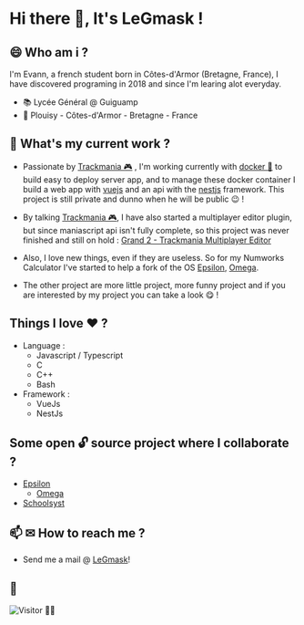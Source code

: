# Hi there 👋, It's LeGmask !


## 😄 Who am i ?
I'm Evann, a french student born in Côtes-d'Armor (Bretagne, France), I have discovered programing in 2018 and since I'm learing alot everyday. 

* 📚 Lycée Général @ Guiguamp
* 📍 Plouisy - Côtes-d'Armor - Bretagne - France

## 🚧 What's my current work ?

* Passionate by [Trackmania 🎮](http://trackmania.com/) , I'm working currently with [docker 🐳](https://www.docker.com/) to build easy to deploy server app, and to manage these docker container I build a web app with [vuejs](https://vuejs.org/) and an api with the [nestjs](https://nestjs.com/) framework. This project is still private and dunno when he will be public :wink: ! 

* By talking [Trackmania 🎮](http://trackmania.com/), I have also started a multiplayer editor plugin, but since maniascript api isn't fully complete, so this project was never finished and still on hold : [Grand 2 - Trackmania Multiplayer Editor](https://github.com/LeGmask/Grand-2)

* Also, I love new things, even if they are useless. So for my Numworks Calculator I've started to help a fork of the OS [Epsilon](https://github.com/numworks/epsilon), [Omega](https://github.com/Omega-Numworks/Omega).

* The other project are more little project, more funny project and if you are interested by my project you can take a look :yum: !

## Things I love :heart: ?

* Language : 
  - Javascript / Typescript
  - C
  - C++
  - Bash
* Framework :
  - VueJs
  - NestJs

## Some open 🔓 source project where I collaborate ?

* [Epsilon](https://github.com/numworks/epsilon)
  - [Omega](https://github.com/Omega-Numworks/Omega)
* [Schoolsyst](https://github.com/schoolsyst)

## 📫 ✉ How to reach me ?

- Send me a mail @ [LeGmask](mailto:53308142+LeGmask@users.noreply.github.com)! 

## :eyes:
![Visitor 🙋‍♂️](https://hitcounter.pythonanywhere.com/count/tag.svg?url=https%3A%2F%2Fgithub.com%2FLeGmask)
<!--
**LeGmask/LeGmask** is a ✨ _special_ ✨ repository because its `README.md` (this file) appears on your GitHub profile.

Here are some ideas to get you started:

- 🔭 I’m currently working on ...
- 🌱 I’m currently learning ...
- 👯 I’m looking to collaborate on ...
- 🤔 I’m looking for help with ...
- 💬 Ask me about ...
- 📫 How to reach me: ...
- 😄 Pronouns: ...
- ⚡ Fun fact: ...
-->
